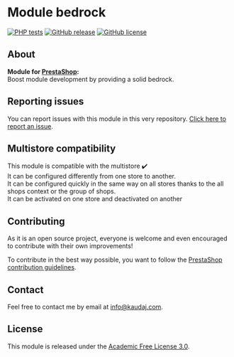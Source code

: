 <!-- <h1 align="center"><img src="/views/img/logo.png" alt="Module bedrock" width="500"></h1> -->

# Module bedrock

[![PHP tests](https://github.com/Kaudaj/kjmodulebedrock/actions/workflows/php.yml/badge.svg)](https://github.com/Kaudaj/kjmodulebedrock/actions/workflows/php.yml)
[![GitHub release](https://img.shields.io/github/release/Kaudaj/kjmodulebedrock.svg)](https://GitHub.com/Kaudaj/kjmodulebedrock/releases/)
[![GitHub license](https://img.shields.io/github/license/Kaudaj/kjmodulebedrock)](https://github.com/Kaudaj/kjmodulebedrock/LICENSE.md)

## About

**Module for [PrestaShop][prestashop]:**<br>
Boost module development by providing a solid bedrock.

## Reporting issues

You can report issues with this module in this very repository. [Click here to report an issue][report-issue].

## Multistore compatibility

This module is compatible with the multistore :heavy_check_mark: <br/>
It can be configured differently from one store to another.<br/>
It can be configured quickly in the same way on all stores thanks to the all shops context or the group of shops.<br/>
It can be activated on one store and deactivated on another

## Contributing

As it is an open source project, everyone is welcome and even encouraged to contribute with their own improvements!

To contribute in the best way possible, you want to follow the [PrestaShop contribution guidelines][contribution-guidelines].

## Contact

Feel free to contact me by email at info@kaudaj.com.

## License

This module is released under the [Academic Free License 3.0][afl-3.0].

[report-issue]: https://github.com/Kaudaj/kjmodulebedrock/issues/new/choose
[prestashop]: https://www.prestashop.com/
[contribution-guidelines]: https://devdocs.prestashop.com/1.7/contribute/contribution-guidelines/project-modules/
[afl-3.0]: https://opensource.org/licenses/AFL-3.0
